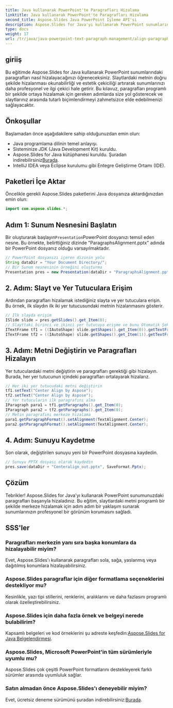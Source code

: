 ```yaml
---
title: Java kullanarak PowerPoint'te Paragrafları Hizalama
linktitle: Java kullanarak PowerPoint'te Paragrafları Hizalama
second_title: Aspose.Slides Java PowerPoint İşleme API'si
description: Aspose.Slides for Java'yı kullanarak PowerPoint sunumlarındaki paragrafları nasıl hizalayacağınızı öğrenin. Hassas biçimlendirme için adım adım kılavuzumuzu izleyin.
type: docs
weight: 17
url: /tr/java/java-powerpoint-text-paragraph-management/align-paragraphs-powerpoint-java/
---
```

## giriiş
Bu eğitimde Aspose.Slides for Java kullanarak PowerPoint sunumlarındaki paragrafları nasıl hizalayacağınızı öğreneceksiniz. Slaytlardaki metnin doğru şekilde hizalanması okunabilirliği ve estetik çekiciliği artırarak sunumlarınızı daha profesyonel ve ilgi çekici hale getirir. Bu kılavuz, paragrafları programlı bir şekilde ortaya hizalamak için gereken adımlarda size yol gösterecek ve slaytlarınız arasında tutarlı biçimlendirmeyi zahmetsizce elde edebilmenizi sağlayacaktır.
## Önkoşullar
Başlamadan önce aşağıdakilere sahip olduğunuzdan emin olun:
- Java programlama dilinin temel anlayışı.
- Sisteminize JDK (Java Development Kit) kuruldu.
-  Aspose.Slides for Java kütüphanesi kuruldu. Şuradan indirebilirsiniz[Burada](https://releases.aspose.com/slides/java/).
- IntelliJ IDEA veya Eclipse kurulumu gibi Entegre Geliştirme Ortamı (IDE).

## Paketleri İçe Aktar
Öncelikle gerekli Aspose.Slides paketlerini Java dosyanıza aktardığınızdan emin olun:
```java
import com.aspose.slides.*;
```
## Adım 1: Sunum Nesnesini Başlatın
 Bir oluşturarak başlayın`Presentation`PowerPoint dosyanızı temsil eden nesne. Bu örnekte, belirttiğiniz dizinde "ParagraphsAlignment.pptx" adında bir PowerPoint dosyanız olduğu varsayılmaktadır.
```java
// PowerPoint dosyanızı içeren dizinin yolu
String dataDir = "Your Document Directory/";
// Bir Sunum nesnesinin örneğini oluşturma
Presentation pres = new Presentation(dataDir + "ParagraphsAlignment.pptx");
```
## 2. Adım: Slayt ve Yer Tutuculara Erişim
Ardından paragrafları hizalamak istediğiniz slayta ve yer tutuculara erişin. Bu örnek, ilk slaydın ilk iki yer tutucusundaki metnin hizalanmasını gösterir.
```java
// İlk slayda erişim
ISlide slide = pres.getSlides().get_Item(0);
// Slayttaki birinci ve ikinci yer tutucuya erişme ve bunu Otomatik Şekil olarak yazma
ITextFrame tf1 = ((IAutoShape) slide.getShapes().get_Item(0)).getTextFrame();
ITextFrame tf2 = ((IAutoShape) slide.getShapes().get_Item(1)).getTextFrame();
```
## 3. Adım: Metni Değiştirin ve Paragrafları Hizalayın
Yer tutuculardaki metni değiştirin ve paragrafları gerektiği gibi hizalayın. Burada, her yer tutucunun içindeki paragrafları ortalayarak hizalarız.
```java
// Her iki yer tutucudaki metni değiştirin
tf1.setText("Center Align by Aspose");
tf2.setText("Center Align by Aspose");
// Yer tutucuların ilk paragrafını alma
IParagraph para1 = tf1.getParagraphs().get_Item(0);
IParagraph para2 = tf2.getParagraphs().get_Item(0);
// Metin paragrafını merkeze hizalama
para1.getParagraphFormat().setAlignment(TextAlignment.Center);
para2.getParagraphFormat().setAlignment(TextAlignment.Center);
```
## 4. Adım: Sunuyu Kaydetme
Son olarak, değiştirilen sunuyu yeni bir PowerPoint dosyasına kaydedin.
```java
// Sunuyu PPTX dosyası olarak kaydedin
pres.save(dataDir + "Centeralign_out.pptx", SaveFormat.Pptx);
```

## Çözüm
Tebrikler! Aspose.Slides for Java'yı kullanarak PowerPoint sunumunuzdaki paragrafları başarıyla hizaladınız. Bu eğitim, slaytlardaki metni programlı bir şekilde merkeze hizalamak için adım adım bir yaklaşım sunarak sunumlarınızın profesyonel bir görünüm korumasını sağladı.

## SSS'ler
### Paragrafları merkezin yanı sıra başka konumlara da hizalayabilir miyim?
Evet, Aspose.Slides'ı kullanarak paragrafları sola, sağa, yaslanmış veya dağıtılmış konumlara hizalayabilirsiniz.
### Aspose.Slides paragraflar için diğer formatlama seçeneklerini destekliyor mu?
Kesinlikle, yazı tipi stillerini, renklerini, aralıklarını ve daha fazlasını programlı olarak özelleştirebilirsiniz.
### Aspose.Slides için daha fazla örnek ve belgeyi nerede bulabilirim?
 Kapsamlı belgeleri ve kod örneklerini şu adreste keşfedin:[Aspose.Slides for Java Belgelendirmesi](https://reference.aspose.com/slides/java/).
### Aspose.Slides, Microsoft PowerPoint'in tüm sürümleriyle uyumlu mu?
Aspose.Slides çok çeşitli PowerPoint formatlarını destekleyerek farklı sürümler arasında uyumluluk sağlar.
### Satın almadan önce Aspose.Slides'ı deneyebilir miyim?
 Evet, ücretsiz deneme sürümünü şuradan indirebilirsiniz:[Burada](https://releases.aspose.com/).